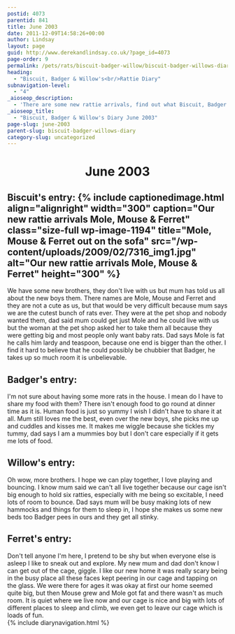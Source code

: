 ```yaml
---
postid: 4073
parentid: 841
title: June 2003
date: 2011-12-09T14:58:26+00:00
author: Lindsay
layout: page
guid: http://www.derekandlindsay.co.uk/?page_id=4073
page-order: 9
permalink: /pets/rats/biscuit-badger-willow/biscuit-badger-willows-diary/june-2003/
heading:
  - "Biscuit, Badger & Willow's<br/>Rattie Diary"
subnavigation-level:
  - "4"
_aioseop_description:
  - 'There are some new rattie arrivals, find out what Biscuit, Badger & Willow think of sharing their home, and food, with the new arrivals.'
_aioseop_title:
  - "Biscuit, Badger & Willow's Diary June 2003"
page-slug: june-2003
parent-slug: biscuit-badger-willows-diary
category-slug: uncategorized
---
```

<h1 style="text-align: center;">
  June 2003
</h1>

## Biscuit's entry: {% include captionedimage.html align="alignright" width="300" caption="Our new rattie arrivals Mole, Mouse & Ferret" class="size-full wp-image-1194" title="Mole, Mouse & Ferret out on the sofa" src="/wp-content/uploads/2009/02/7316_img1.jpg" alt="Our new rattie arrivals Mole, Mouse & Ferret" height="300" %} 

We have some new brothers, they don't live with us but mum has told us all about the new boys them. There names are Mole, Mouse and Ferret and they are not a cute as us, but that would be very difficult because mum says we are the cutest bunch of rats ever. They were at the pet shop and nobody wanted them, dad said mum could get just Mole and he could live with us but the woman at the pet shop asked her to take them all because they were getting big and most people only want baby rats. Dad says Mole is fat he calls him lardy and teaspoon, because one end is bigger than the other. I find it hard to believe that he could possibly be chubbier that Badger, he takes up so much room it is unbelievable.<!--more-->

## Badger's entry:

I'm not sure about having some more rats in the house. I mean do I have to share my food with them? There isn't enough food to go round at dinner time as it is. Human food is just so yummy I wish I didn't have to share it at all. Mum still loves me the best, even over the new boys, she picks me up and cuddles and kisses me. It makes me wiggle because she tickles my tummy, dad says I am a mummies boy but I don't care especially if it gets me lots of food.

## Willow's entry:

Oh wow, more brothers. I hope we can play together, I love playing and bouncing. I know mum said we can't all live together because our cage isn't big enough to hold six ratties, especially with me being so excitable, I need lots of room to bounce. Dad says mum will be busy making lots of new hammocks and things for them to sleep in, I hope she makes us some new beds too Badger pees in ours and they get all stinky.

## Ferret's entry:

Don't tell anyone I'm here, I pretend to be shy but when everyone else is asleep I like to sneak out and explore. My new mum and dad don't know I can get out of the cage, giggle. I like our new home it was really scary being in the busy place all these faces kept peering in our cage and tapping on the glass. We were there for ages it was okay at first our home seemed quite big, but then Mouse grew and Mole got fat and there wasn't as much room. It is quiet where we live now and our cage is nice and big with lots of different places to sleep and climb, we even get to leave our cage which is loads of fun.  
{% include diarynavigation.html %}